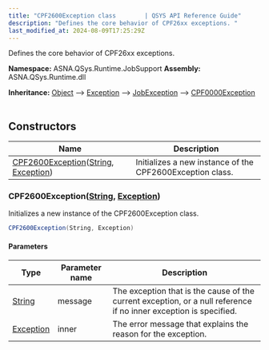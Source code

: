 ```yaml
---
title: "CPF2600Exception class        | QSYS API Reference Guide"
description: "Defines the core behavior of CPF26xx exceptions. "
last_modified_at: 2024-08-09T17:25:29Z
---
```


Defines the core behavior of CPF26xx exceptions.

**Namespace:** ASNA.QSys.Runtime.JobSupport
**Assembly:** ASNA.QSys.Runtime.dll

**Inheritance:** [Object](https://docs.microsoft.com/en-us/dotnet/api/system.object) --> [Exception](https://docs.microsoft.com/en-us/dotnet/api/system.exception) --> [JobException](/reference/runtime/qsys-runtime-job-support/job-exception.html) --> [CPF0000Exception](/reference/runtime/qsys-runtime-job-support/cpf-exceptions/cpf0000-exception.html)
<br>
<br>

## Constructors

| Name | Description |
| --- | --- |
| [CPF2600Exception](#cpf2600exceptionstring-exception)([String](https://docs.microsoft.com/en-us/dotnet/api/system.string), [Exception](https://docs.microsoft.com/en-us/dotnet/api/system.exception)) | Initializes a new instance of the CPF2600Exception class.

### CPF2600Exception([String](https://docs.microsoft.com/en-us/dotnet/api/system.string), [Exception](https://docs.microsoft.com/en-us/dotnet/api/system.exception))

Initializes a new instance of the CPF2600Exception class.

```cs
CPF2600Exception(String, Exception)
```

#### Parameters

| Type | Parameter name | Description
| --- | --- | ---
| [String](https://docs.microsoft.com/en-us/dotnet/api/system.string) | message | The exception that is the cause of the current exception, or a null reference if no inner exception is specified.
| [Exception](https://docs.microsoft.com/en-us/dotnet/api/system.exception) | inner | The error message that explains the reason for the exception.
